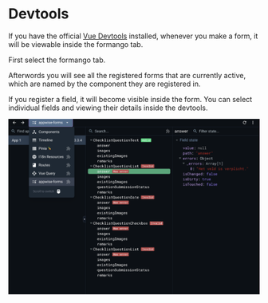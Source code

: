 # Devtools

If you have the official [Vue Devtools](https://devtools.vuejs.org/) installed, whenever you make a form, it will be viewable inside the formango tab.

First select the formango tab.

Afterwords you will see all the registered forms that are currently active, which are named by the component they are registered in.

If you register a field, it will become visible inside the form. You can select individual fields and viewing their details inside the devtools.

![Devtools](../assets/devtools.png)
